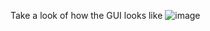 Take a look of how the GUI looks like
![image](https://github.com/gstgrace/passion-projects/assets/105472929/e893eb3f-7f4f-4645-8438-6bedaa4e4466)
